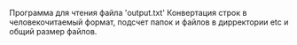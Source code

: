 Программа для чтения файла 'output.txt' 
Конвертация строк в человекочитаемый формат, подсчет папок и файлов в дирректории etc и общий размер файлов.
